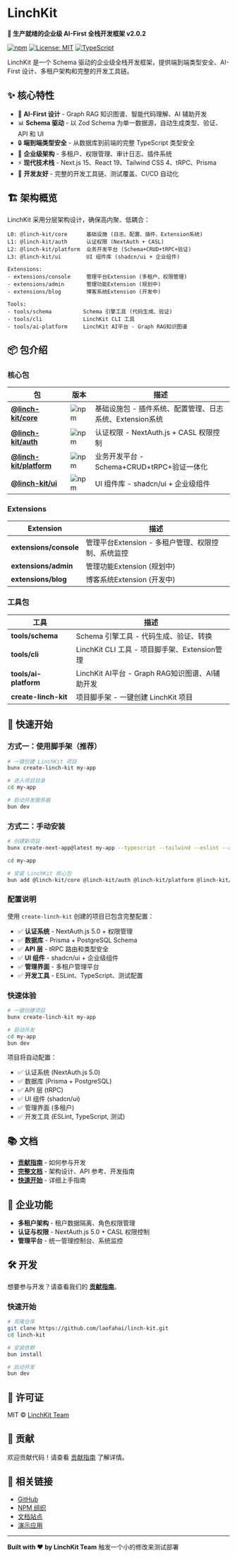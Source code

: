 # LinchKit

**🚀 生产就绪的企业级 AI-First 全栈开发框架 v2.0.2**

[![npm](https://img.shields.io/npm/v/@linch-kit/core)](https://www.npmjs.com/package/@linch-kit/core)
[![License: MIT](https://img.shields.io/badge/License-MIT-yellow.svg)](https://opensource.org/licenses/MIT)
[![TypeScript](https://img.shields.io/badge/TypeScript-5.8.3-blue)](https://www.typescriptlang.org/)

LinchKit 是一个 Schema 驱动的企业级全栈开发框架，提供端到端类型安全、AI-First 设计、多租户架构和完整的开发工具链。

## ✨ 核心特性

- 🧠 **AI-First 设计** - Graph RAG 知识图谱、智能代码理解、AI 辅助开发
- 📊 **Schema 驱动** - 以 Zod Schema 为单一数据源，自动生成类型、验证、API 和 UI
- 🔒 **端到端类型安全** - 从数据库到前端的完整 TypeScript 类型安全
- 🏢 **企业级架构** - 多租户、权限管理、审计日志、插件系统
- ⚡ **现代技术栈** - Next.js 15、React 19、Tailwind CSS 4、tRPC、Prisma
- 🔧 **开发友好** - 完整的开发工具链、测试覆盖、CI/CD 自动化

## 🏗️ 架构概览

LinchKit 采用分层架构设计，确保高内聚、低耦合：

```
L0: @linch-kit/core      基础设施 (日志、配置、插件、Extension系统)
L1: @linch-kit/auth      认证权限 (NextAuth + CASL)
L2: @linch-kit/platform  业务开发平台 (Schema+CRUD+tRPC+验证)
L3: @linch-kit/ui        UI 组件库 (shadcn/ui + 企业组件)

Extensions:
- extensions/console     管理平台Extension (多租户、权限管理)
- extensions/admin       管理功能Extension (规划中)
- extensions/blog        博客系统Extension (开发中)

Tools:
- tools/schema          Schema 引擎工具 (代码生成、验证)
- tools/cli             LinchKit CLI 工具
- tools/ai-platform     LinchKit AI平台 - Graph RAG知识图谱
```

## 📦 包介绍

### 核心包

| 包                                                                           | 版本                                                     | 描述                                                     |
| ---------------------------------------------------------------------------- | -------------------------------------------------------- | -------------------------------------------------------- |
| **[@linch-kit/core](https://www.npmjs.com/package/@linch-kit/core)**         | ![npm](https://img.shields.io/npm/v/@linch-kit/core)     | 基础设施包 - 插件系统、配置管理、日志系统、Extension系统 |
| **[@linch-kit/auth](https://www.npmjs.com/package/@linch-kit/auth)**         | ![npm](https://img.shields.io/npm/v/@linch-kit/auth)     | 认证权限 - NextAuth.js + CASL 权限控制                   |
| **[@linch-kit/platform](https://www.npmjs.com/package/@linch-kit/platform)** | ![npm](https://img.shields.io/npm/v/@linch-kit/platform) | 业务开发平台 - Schema+CRUD+tRPC+验证一体化               |
| **[@linch-kit/ui](https://www.npmjs.com/package/@linch-kit/ui)**             | ![npm](https://img.shields.io/npm/v/@linch-kit/ui)       | UI 组件库 - shadcn/ui + 企业级组件                       |

### Extensions

| Extension              | 描述                                               |
| ---------------------- | -------------------------------------------------- |
| **extensions/console** | 管理平台Extension - 多租户管理、权限控制、系统监控 |
| **extensions/admin**   | 管理功能Extension (规划中)                         |
| **extensions/blog**    | 博客系统Extension (开发中)                         |

### 工具包

| 工具                 | 描述                                          |
| -------------------- | --------------------------------------------- |
| **tools/schema**     | Schema 引擎工具 - 代码生成、验证、转换        |
| **tools/cli**        | LinchKit CLI 工具 - 项目脚手架、Extension管理 |
| **tools/ai-platform** | LinchKit AI平台 - Graph RAG知识图谱、AI辅助开发 |
| **create-linch-kit** | 项目脚手架 - 一键创建 LinchKit 项目           |

## 🚀 快速开始

### 方式一：使用脚手架（推荐）

```bash
# 一键创建 LinchKit 项目
bunx create-linch-kit my-app

# 进入项目目录
cd my-app

# 启动开发服务器
bun dev
```

### 方式二：手动安装

```bash
# 创建新项目
bunx create-next-app@latest my-app --typescript --tailwind --eslint --app

cd my-app

# 安装 LinchKit 核心包
bun add @linch-kit/core @linch-kit/auth @linch-kit/platform @linch-kit/ui
```

### 配置说明

使用 `create-linch-kit` 创建的项目已包含完整配置：

- ✅ **认证系统** - NextAuth.js 5.0 + 权限管理
- ✅ **数据库** - Prisma + PostgreSQL Schema
- ✅ **API 层** - tRPC 路由和类型安全
- ✅ **UI 组件** - shadcn/ui + 企业级组件
- ✅ **管理界面** - 多租户管理平台
- ✅ **开发工具** - ESLint、TypeScript、测试配置

### 快速体验

```bash
# 一键创建项目
bunx create-linch-kit my-app

# 启动开发
cd my-app
bun dev
```

项目将自动配置：

- ✅ 认证系统 (NextAuth.js 5.0)
- ✅ 数据库 (Prisma + PostgreSQL)
- ✅ API 层 (tRPC)
- ✅ UI 组件 (shadcn/ui)
- ✅ 管理界面 (多租户)
- ✅ 开发工具 (ESLint, TypeScript, 测试)

## 📚 文档

- **[贡献指南](./CONTRIBUTING.md)** - 如何参与开发
- **[完整文档](./ai-context/README.md)** - 架构设计、API 参考、开发指南
- **[快速开始](./ai-context/00_Getting_Started/02_Quick_Start.md)** - 详细上手指南

## 🏢 企业功能

- **多租户架构** - 租户数据隔离、角色权限管理
- **认证与权限** - NextAuth.js 5.0 + CASL 权限控制
- **管理平台** - 统一管理控制台、系统监控

## 🛠️ 开发

想要参与开发？请查看我们的 **[贡献指南](./CONTRIBUTING.md)**。

### 快速开始

```bash
# 克隆仓库
git clone https://github.com/laofahai/linch-kit.git
cd linch-kit

# 安装依赖
bun install

# 启动开发
bun dev
```

## 📄 许可证

MIT © [LinchKit Team](https://github.com/laofahai/linch-kit)

## 🤝 贡献

欢迎贡献代码！请查看 [贡献指南](./CONTRIBUTING.md) 了解详情。

## 🔗 相关链接

- [GitHub](https://github.com/laofahai/linch-kit)
- [NPM 组织](https://www.npmjs.com/org/linch-kit)
- [文档站点](https://kit.linch.tech)
- [演示应用](https://kit-demo.linch.tech)

---

**Built with ❤️ by LinchKit Team**
触发一个小的修改来测试部署
